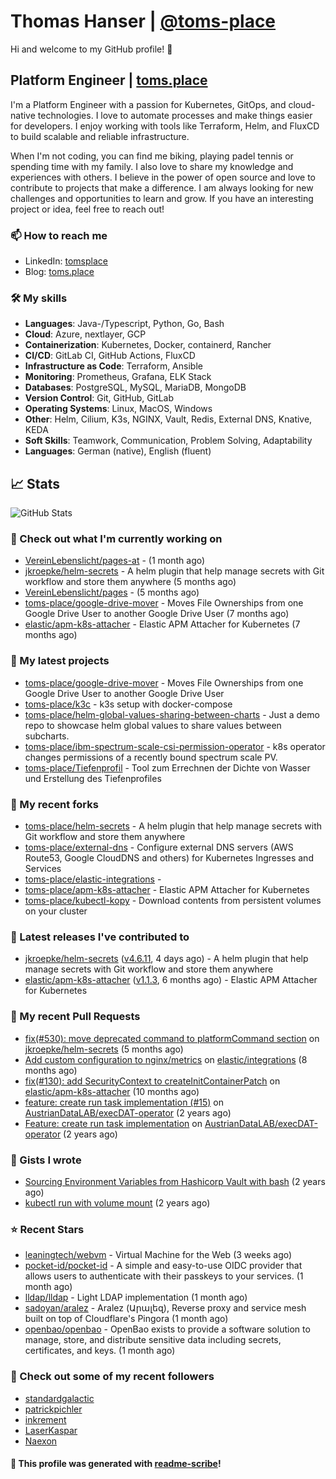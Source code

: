 # Thomas Hanser | [@toms-place](https://github.com/toms-place)

Hi and welcome to my GitHub profile! 👋

## Platform Engineer | [toms.place](https://toms.place)

I'm a Platform Engineer with a passion for Kubernetes, GitOps, and cloud-native technologies. I love to automate processes and make things easier for developers.
I enjoy working with tools like Terraform, Helm, and FluxCD to build scalable and reliable infrastructure.

When I'm not coding, you can find me biking, playing padel tennis or spending time with my family.
I also love to share my knowledge and experiences with others.
I believe in the power of open source and love to contribute to projects that make a difference.
I am always looking for new challenges and opportunities to learn and grow. If you have an interesting project or idea, feel free to reach out!

### 📫 How to reach me

- LinkedIn: [tomsplace](https://www.linkedin.com/in/tomsplace/)
- Blog: [toms.place](pages/blog.md)

### 🛠️ My skills

- **Languages**: Java-/Typescript, Python, Go, Bash
- **Cloud**: Azure, nextlayer, GCP
- **Containerization**: Kubernetes, Docker, containerd, Rancher
- **CI/CD**: GitLab CI, GitHub Actions, FluxCD
- **Infrastructure as Code**: Terraform, Ansible
- **Monitoring**: Prometheus, Grafana, ELK Stack
- **Databases**: PostgreSQL, MySQL, MariaDB, MongoDB
- **Version Control**: Git, GitHub, GitLab
- **Operating Systems**: Linux, MacOS, Windows
- **Other**: Helm, Cilium, K3s, NGINX, Vault, Redis, External DNS, Knative, KEDA
- **Soft Skills**: Teamwork, Communication, Problem Solving, Adaptability
- **Languages**: German (native), English (fluent)

## 📈 Stats

![GitHub Stats](https://github-readme-stats.vercel.app/api?username=toms-place&count_private=false&theme=tokyonight&show_icons=true)

### 👷 Check out what I'm currently working on

- [VereinLebenslicht/pages-at](https://github.com/VereinLebenslicht/pages-at) -  (1 month ago)
- [jkroepke/helm-secrets](https://github.com/jkroepke/helm-secrets) - A helm plugin that help manage secrets with Git workflow and store them anywhere (5 months ago)
- [VereinLebenslicht/pages](https://github.com/VereinLebenslicht/pages) -  (5 months ago)
- [toms-place/google-drive-mover](https://github.com/toms-place/google-drive-mover) - Moves File Ownerships from one Google Drive User to another Google Drive User (7 months ago)
- [elastic/apm-k8s-attacher](https://github.com/elastic/apm-k8s-attacher) - Elastic APM Attacher for Kubernetes (7 months ago)

### 🌱 My latest projects

- [toms-place/google-drive-mover](https://github.com/toms-place/google-drive-mover) - Moves File Ownerships from one Google Drive User to another Google Drive User
- [toms-place/k3c](https://github.com/toms-place/k3c) - k3s setup with docker-compose
- [toms-place/helm-global-values-sharing-between-charts](https://github.com/toms-place/helm-global-values-sharing-between-charts) - Just a demo repo to showcase helm global values to share values between subcharts.
- [toms-place/ibm-spectrum-scale-csi-permission-operator](https://github.com/toms-place/ibm-spectrum-scale-csi-permission-operator) - k8s operator changes permissions of a recently bound spectrum scale PV.
- [toms-place/Tiefenprofil](https://github.com/toms-place/Tiefenprofil) - Tool zum Errechnen der Dichte von Wasser und Erstellung des Tiefenprofiles

### 🍴 My recent forks

- [toms-place/helm-secrets](https://github.com/toms-place/helm-secrets) - A helm plugin that help manage secrets with Git workflow and store them anywhere
- [toms-place/external-dns](https://github.com/toms-place/external-dns) - Configure external DNS servers (AWS Route53, Google CloudDNS and others) for Kubernetes Ingresses and Services
- [toms-place/elastic-integrations](https://github.com/toms-place/elastic-integrations) - 
- [toms-place/apm-k8s-attacher](https://github.com/toms-place/apm-k8s-attacher) - Elastic APM Attacher for Kubernetes
- [toms-place/kubectl-kopy](https://github.com/toms-place/kubectl-kopy) - Download contents from persistent volumes on your cluster

### 🔭 Latest releases I've contributed to

- [jkroepke/helm-secrets](https://github.com/jkroepke/helm-secrets) ([v4.6.11](https://github.com/jkroepke/helm-secrets/releases/tag/v4.6.11), 4 days ago) - A helm plugin that help manage secrets with Git workflow and store them anywhere
- [elastic/apm-k8s-attacher](https://github.com/elastic/apm-k8s-attacher) ([v1.1.3](https://github.com/elastic/apm-k8s-attacher/releases/tag/v1.1.3), 6 months ago) - Elastic APM Attacher for Kubernetes

### 🔨 My recent Pull Requests

- [fix(#530): move deprecated command to platformCommand section](https://github.com/jkroepke/helm-secrets/pull/531) on [jkroepke/helm-secrets](https://github.com/jkroepke/helm-secrets) (5 months ago)
- [Add custom configuration to nginx/metrics](https://github.com/elastic/integrations/pull/12865) on [elastic/integrations](https://github.com/elastic/integrations) (8 months ago)
- [fix(#130): add SecurityContext to createInitContainerPatch](https://github.com/elastic/apm-k8s-attacher/pull/131) on [elastic/apm-k8s-attacher](https://github.com/elastic/apm-k8s-attacher) (10 months ago)
- [feature: create run task implementation (#15)](https://github.com/AustrianDataLAB/execDAT-operator/pull/16) on [AustrianDataLAB/execDAT-operator](https://github.com/AustrianDataLAB/execDAT-operator) (2 years ago)
- [Feature: create run task implementation](https://github.com/AustrianDataLAB/execDAT-operator/pull/15) on [AustrianDataLAB/execDAT-operator](https://github.com/AustrianDataLAB/execDAT-operator) (2 years ago)

### 📓 Gists I wrote

- [Sourcing Environment Variables from Hashicorp Vault with bash](https://gist.github.com/6f0e2f3f2c50c501357780af2a46ad96) (2 years ago)
- [kubectl run with volume mount](https://gist.github.com/44f7dd8a12693304d3a8f6a3f31ceb74) (2 years ago)

### ⭐ Recent Stars

- [leaningtech/webvm](https://github.com/leaningtech/webvm) - Virtual Machine for the Web (3 weeks ago)
- [pocket-id/pocket-id](https://github.com/pocket-id/pocket-id) - A simple and easy-to-use OIDC provider that allows users to authenticate with their passkeys to your services. (1 month ago)
- [lldap/lldap](https://github.com/lldap/lldap) - Light LDAP implementation (1 month ago)
- [sadoyan/aralez](https://github.com/sadoyan/aralez) - Aralez (Արալեզ), Reverse proxy and service mesh built on top of Cloudflare's Pingora (1 month ago)
- [openbao/openbao](https://github.com/openbao/openbao) - OpenBao exists to provide a software solution to manage, store, and distribute sensitive data including secrets, certificates, and keys. (1 month ago)

### 👯 Check out some of my recent followers

- [standardgalactic](https://github.com/standardgalactic)
- [patrickpichler](https://github.com/patrickpichler)
- [inkrement](https://github.com/inkrement)
- [LaserKaspar](https://github.com/LaserKaspar)
- [Naexon](https://github.com/Naexon)

#### 🤖 This profile was generated with [readme-scribe](https://github.com/muesli/readme-scribe)!
